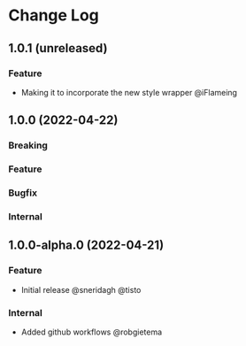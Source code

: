 # Change Log

## 1.0.1 (unreleased)

### Feature

- Making it to incorporate the new style wrapper @iFlameing

## 1.0.0 (2022-04-22)

### Breaking

### Feature

### Bugfix

### Internal

## 1.0.0-alpha.0 (2022-04-21)

### Feature

- Initial release @sneridagh @tisto

### Internal

- Added github workflows @robgietema
